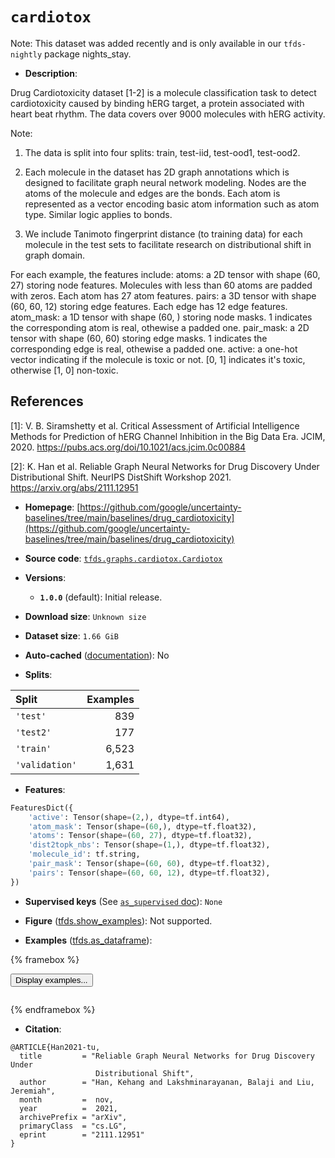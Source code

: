 <div itemscope itemtype="http://schema.org/Dataset">
  <div itemscope itemprop="includedInDataCatalog" itemtype="http://schema.org/DataCatalog">
    <meta itemprop="name" content="TensorFlow Datasets" />
  </div>
  <meta itemprop="name" content="cardiotox" />
  <meta itemprop="description" content="Drug Cardiotoxicity dataset [1-2] is a molecule classification task to detect&#10;cardiotoxicity caused by binding hERG target, a protein associated with heart&#10;beat rhythm. The data covers over 9000 molecules with hERG activity.&#10;&#10;Note:&#10;&#10;1. The data is split into four splits: train, test-iid, test-ood1, test-ood2.&#10;&#10;2. Each molecule in the dataset has 2D graph annotations which is designed to&#10;facilitate graph neural network modeling. Nodes are the atoms of the molecule&#10;and edges are the bonds. Each atom is represented as a vector encoding basic&#10;atom information such as atom type. Similar logic applies to bonds.&#10;&#10;3. We include Tanimoto fingerprint distance (to training data) for each molecule&#10;in the test sets to facilitate research on distributional shift in graph domain.&#10;&#10;For each example, the features include:&#10;  atoms: a 2D tensor with shape (60, 27) storing node features. Molecules with&#10;    less than 60 atoms are padded with zeros. Each atom has 27 atom features.&#10;  pairs: a 3D tensor with shape (60, 60, 12) storing edge features. Each edge&#10;    has 12 edge features.&#10;  atom_mask: a 1D tensor with shape (60, ) storing node masks. 1 indicates the&#10;    corresponding atom is real, othewise a padded one.&#10;  pair_mask: a 2D tensor with shape (60, 60) storing edge masks. 1 indicates the&#10;    corresponding edge is real, othewise a padded one.&#10;  active: a one-hot vector indicating if the molecule is toxic or not. [0, 1]&#10;    indicates it&#x27;s toxic, otherwise [1, 0] non-toxic.&#10;&#10;&#10;## References&#10;[1]: V. B. Siramshetty et al. Critical Assessment of Artificial Intelligence&#10;Methods for Prediction of hERG Channel Inhibition in the Big Data Era.&#10;    JCIM, 2020. https://pubs.acs.org/doi/10.1021/acs.jcim.0c00884&#10;&#10;[2]: K. Han et al. Reliable Graph Neural Networks for Drug Discovery Under&#10;Distributional Shift.&#10;    NeurIPS DistShift Workshop 2021. https://arxiv.org/abs/2111.12951&#10;&#10;To use this dataset:&#10;&#10;```python&#10;import tensorflow_datasets as tfds&#10;&#10;ds = tfds.load(&#x27;cardiotox&#x27;, split=&#x27;train&#x27;)&#10;for ex in ds.take(4):&#10;  print(ex)&#10;```&#10;&#10;See [the guide](https://www.tensorflow.org/datasets/overview) for more&#10;informations on [tensorflow_datasets](https://www.tensorflow.org/datasets).&#10;&#10;" />
  <meta itemprop="url" content="https://www.tensorflow.org/datasets/catalog/cardiotox" />
  <meta itemprop="sameAs" content="https://github.com/google/uncertainty-baselines/tree/main/baselines/drug_cardiotoxicity" />
  <meta itemprop="citation" content="@ARTICLE{Han2021-tu,&#10;  title         = &quot;Reliable Graph Neural Networks for Drug Discovery Under&#10;                   Distributional Shift&quot;,&#10;  author        = &quot;Han, Kehang and Lakshminarayanan, Balaji and Liu, Jeremiah&quot;,&#10;  month         =  nov,&#10;  year          =  2021,&#10;  archivePrefix = &quot;arXiv&quot;,&#10;  primaryClass  = &quot;cs.LG&quot;,&#10;  eprint        = &quot;2111.12951&quot;&#10;}" />
</div>

# `cardiotox`


Note: This dataset was added recently and is only available in our
`tfds-nightly` package
<span class="material-icons" title="Available only in the tfds-nightly package">nights_stay</span>.

*   **Description**:

Drug Cardiotoxicity dataset [1-2] is a molecule classification task to detect
cardiotoxicity caused by binding hERG target, a protein associated with heart
beat rhythm. The data covers over 9000 molecules with hERG activity.

Note:

1.  The data is split into four splits: train, test-iid, test-ood1, test-ood2.

2.  Each molecule in the dataset has 2D graph annotations which is designed to
    facilitate graph neural network modeling. Nodes are the atoms of the
    molecule and edges are the bonds. Each atom is represented as a vector
    encoding basic atom information such as atom type. Similar logic applies to
    bonds.

3.  We include Tanimoto fingerprint distance (to training data) for each
    molecule in the test sets to facilitate research on distributional shift in
    graph domain.

For each example, the features include: atoms: a 2D tensor with shape (60, 27)
storing node features. Molecules with less than 60 atoms are padded with zeros.
Each atom has 27 atom features. pairs: a 3D tensor with shape (60, 60, 12)
storing edge features. Each edge has 12 edge features. atom_mask: a 1D tensor
with shape (60, ) storing node masks. 1 indicates the corresponding atom is
real, othewise a padded one. pair_mask: a 2D tensor with shape (60, 60) storing
edge masks. 1 indicates the corresponding edge is real, othewise a padded one.
active: a one-hot vector indicating if the molecule is toxic or not. [0, 1]
indicates it's toxic, otherwise [1, 0] non-toxic.

## References

\[1]: V. B. Siramshetty et al. Critical Assessment of Artificial Intelligence
Methods for Prediction of hERG Channel Inhibition in the Big Data Era. JCIM,
2020. https://pubs.acs.org/doi/10.1021/acs.jcim.0c00884

\[2]: K. Han et al. Reliable Graph Neural Networks for Drug Discovery Under
Distributional Shift. NeurIPS DistShift Workshop 2021.
https://arxiv.org/abs/2111.12951

*   **Homepage**:
    [https://github.com/google/uncertainty-baselines/tree/main/baselines/drug_cardiotoxicity](https://github.com/google/uncertainty-baselines/tree/main/baselines/drug_cardiotoxicity)

*   **Source code**:
    [`tfds.graphs.cardiotox.Cardiotox`](https://github.com/tensorflow/datasets/tree/master/tensorflow_datasets/graphs/cardiotox/cardiotox.py)

*   **Versions**:

    *   **`1.0.0`** (default): Initial release.

*   **Download size**: `Unknown size`

*   **Dataset size**: `1.66 GiB`

*   **Auto-cached**
    ([documentation](https://www.tensorflow.org/datasets/performances#auto-caching)):
    No

*   **Splits**:

Split          | Examples
:------------- | -------:
`'test'`       | 839
`'test2'`      | 177
`'train'`      | 6,523
`'validation'` | 1,631

*   **Features**:

```python
FeaturesDict({
    'active': Tensor(shape=(2,), dtype=tf.int64),
    'atom_mask': Tensor(shape=(60,), dtype=tf.float32),
    'atoms': Tensor(shape=(60, 27), dtype=tf.float32),
    'dist2topk_nbs': Tensor(shape=(1,), dtype=tf.float32),
    'molecule_id': tf.string,
    'pair_mask': Tensor(shape=(60, 60), dtype=tf.float32),
    'pairs': Tensor(shape=(60, 60, 12), dtype=tf.float32),
})
```

*   **Supervised keys** (See
    [`as_supervised` doc](https://www.tensorflow.org/datasets/api_docs/python/tfds/load#args)):
    `None`

*   **Figure**
    ([tfds.show_examples](https://www.tensorflow.org/datasets/api_docs/python/tfds/visualization/show_examples)):
    Not supported.

*   **Examples**
    ([tfds.as_dataframe](https://www.tensorflow.org/datasets/api_docs/python/tfds/as_dataframe)):

<!-- mdformat off(HTML should not be auto-formatted) -->

{% framebox %}

<button id="displaydataframe">Display examples...</button>
<div id="dataframecontent" style="overflow-x:auto"></div>
<script src="https://www.gstatic.com/external_hosted/jquery2.min.js"></script>
<script>
var url = "https://storage.googleapis.com/tfds-data/visualization/dataframe/cardiotox-1.0.0.html";
$(document).ready(() => {
  $("#displaydataframe").click((event) => {
    // Disable the button after clicking (dataframe loaded only once).
    $("#displaydataframe").prop("disabled", true);

    // Pre-fetch and display the content
    $.get(url, (data) => {
      $("#dataframecontent").html(data);
    }).fail(() => {
      $("#dataframecontent").html(
        'Error loading examples. If the error persist, please open '
        + 'a new issue.'
      );
    });
  });
});
</script>

{% endframebox %}

<!-- mdformat on -->

*   **Citation**:

```
@ARTICLE{Han2021-tu,
  title         = "Reliable Graph Neural Networks for Drug Discovery Under
                   Distributional Shift",
  author        = "Han, Kehang and Lakshminarayanan, Balaji and Liu, Jeremiah",
  month         =  nov,
  year          =  2021,
  archivePrefix = "arXiv",
  primaryClass  = "cs.LG",
  eprint        = "2111.12951"
}
```

